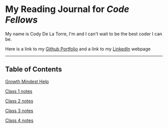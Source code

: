 # My Reading Journal for *Code Fellows*

My name is Cody De La Torre, I'm and I can't wait to be the best coder I can be.

 Here is a link to my [Github Portfolio](https://github.com/CodyDeLaTorre) and a link to my [LinkedIn](https://www.linkedin.com/in/cody-de-la-torre/) webpage

---

## Table of Contents

[Growth Mindest Help](102/growth-mindest.md)

[Class 1 notes](102/markdown-notes.md)

[Class 2 notes](102/coders-computer-notes.md)

[Class 3 notes](102/revisions-cloud.md)

[Class 4 notes](102/structure-webpages.md)
